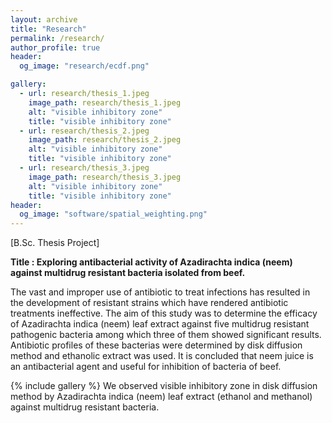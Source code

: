 ```yaml
---
layout: archive
title: "Research"
permalink: /research/
author_profile: true
header:
  og_image: "research/ecdf.png"

gallery:
  - url: research/thesis_1.jpeg
    image_path: research/thesis_1.jpeg
    alt: "visible inhibitory zone"
    title: "visible inhibitory zone"
  - url: research/thesis_2.jpeg
    image_path: research/thesis_2.jpeg
    alt: "visible inhibitory zone"
    title: "visible inhibitory zone"
  - url: research/thesis_3.jpeg
    image_path: research/thesis_3.jpeg
    alt: "visible inhibitory zone"
    title: "visible inhibitory zone"
header:
  og_image: "software/spatial_weighting.png"
---
```


[B.Sc. Thesis Project]

**Title : Exploring antibacterial activity of Azadirachta indica (neem) against multidrug resistant bacteria isolated from beef.**


The vast and improper use of antibiotic to treat infections has resulted in the development of resistant strains which have rendered antibiotic treatments ineffective. The aim of this study was to determine the efficacy of Azadirachta indica (neem) leaf extract against five multidrug resistant pathogenic bacteria among which three of them showed significant results. Antibiotic profiles of these bacterias were determined by disk diffusion method and ethanolic extract was used. It is concluded that neem juice is an antibacterial agent and useful for inhibition of bacteria of beef.


{% include gallery %}
We observed visible inhibitory zone in disk diffusion method by Azadirachta indica (neem) leaf extract (ethanol and methanol) against multidrug resistant bacteria.